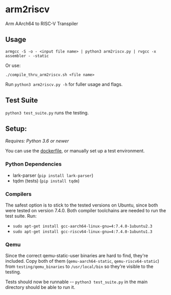 # arm2riscv

Arm AArch64 to RISC-V Transpiler

## Usage

`armgcc -S -o - <input file name> | python3 arm2riscv.py | rvgcc -x assembler - -static`

Or use:

`./compile_thru_arm2riscv.sh <file name>`

Run `python3 arm2riscv.py -h` for fuller usage and flags.

## Test Suite

`python3 test_suite.py` runs the testing.

## Setup:

*Requires: Python 3.6 or newer*

You can use the [dockerfile](testing/setup_environment.dockerfile), or manually set up a test environment. 

### Python Dependencies

- lark-parser (`pip install lark-parser`)
- tqdm (tests) (`pip install tqdm`)

### Compilers

The safest option is to stick to the tested versions on Ubuntu, since both were tested on version 7.4.0.
Both compiler toolchains are needed to run the test suite. Run:

- `sudo apt-get install gcc-aarch64-linux-gnu=4:7.4.0-1ubuntu2.3`
- `sudo apt-get install gcc-riscv64-linux-gnu=4:7.4.0-1ubuntu1.3`

### Qemu

Since the correct qemu-static-user binaries are hard to find, they're included.
Copy both of them (`qemu-aarch64-static`, `qemu-riscv64-static`) from `testing/qemu_binaries` to `/usr/local/bin` so they're visible to the testing.

Tests should now be runnable -- `python3 test_suite.py` in the main directory should be able to run it.
